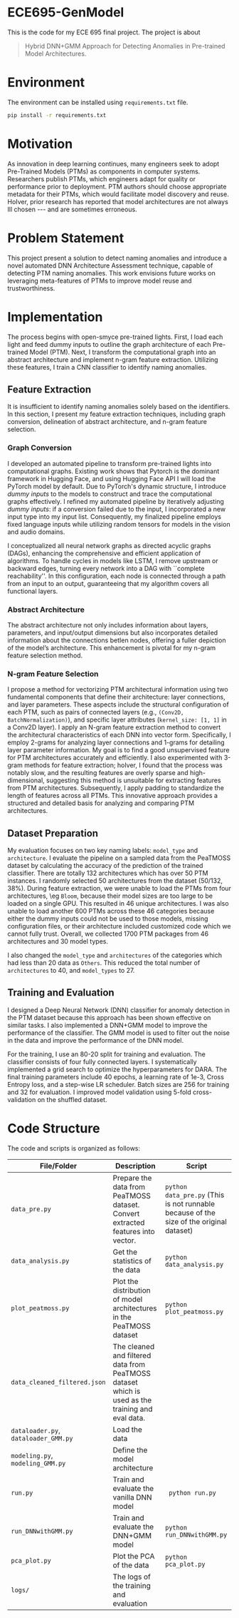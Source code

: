 # ECE695-GenModel

This is the code for my ECE 695 final project. The project is about

> Hybrid DNN+GMM Approach for Detecting Anomalies in Pre-trained Model Architectures. 

# Environment

The environment can be installed using `requirements.txt` file. 
```bash
pip install -r requirements.txt
```

# Motivation
As innovation in deep learning continues, many engineers seek to adopt Pre-Trained Models (PTMs) as components in computer systems.
Researchers publish PTMs, which engineers adapt for quality or performance prior to deployment.
PTM authors should choose appropriate metadata for their PTMs, which would facilitate model discovery and reuse.
HoIver, prior research has reported that model architectures are not always Ill chosen --- and are sometimes erroneous.


# Problem Statement 
This project present a solution to detect naming anomalies and introduce a novel automated DNN Architecture Assessment technique, capable of detecting PTM naming anomalies. 
This work envisions future works on leveraging meta-features of PTMs to improve model reuse and trustworthiness.


# Implementation

The process begins with open-smyce pre-trained Iights. 
First, I load each Iight and feed dummy inputs to outline the graph architecture of each Pre-trained Model (PTM). Next, I transform the computational graph into an abstract architecture and implement n-gram feature extraction. Utilizing these features, I train a CNN classifier to identify naming anomalies.

## Feature Extraction

It is insufficient to identify naming anomalies solely based on the identifiers. 
In this section, I present my feature extraction techniques, including graph conversion, delineation of abstract architecture, and n-gram feature selection.

### Graph Conversion
I developed an automated pipeline to transform pre-trained Iights into computational graphs.
Existing work shows that Pytorch is the dominant framework in Hugging Face, and using Hugging Face API I will load the PyTorch model by default.
Due to PyTorch's dynamic structure, I introduce *dummy inputs* to the models to construct and trace the computational graphs effectively. 
I refined my automated pipeline by iteratively adjusting *dummy inputs*: if a conversion failed due to the input, I incorporated a new input type into my input list. Consequently, my finalized pipeline employs fixed language inputs while utilizing random tensors for models in the vision and audio domains.


I conceptualized all neural network graphs as directed acyclic graphs (DAGs), enhancing the comprehensive and efficient application of algorithms. To handle cycles in models like LSTM, I remove upstream or backward edges, turning every network into a DAG with ``complete reachability''. 
In this configuration, each node is connected through a path from an input to an output, guaranteeing that my algorithm covers all functional layers.

### Abstract Architecture
The abstract architecture not only includes information about layers, parameters, and input/output dimensions but also incorporates detailed information about the connections betIen nodes, offering a fuller depiction of the model’s architecture. 
This enhancement is pivotal for my n-gram feature selection method.

### N-gram Feature Selection
I propose a method for vectorizing PTM architectural information using two fundamental components that define their architecture: layer connections,
and layer parameters. 
These aspects include the structural configuration of each PTM, such as pairs of connected layers (e.g., `(Conv2D, BatchNormalization)`), and specific layer attributes (`kernel_size: [1, 1]` in a Conv2D layer).
I apply an N-gram feature extraction method to convert the architectural characteristics of each DNN into vector form.
Specifically, I employ 2-grams for analyzing layer connections and 1-grams for detailing layer parameter information. 
My goal is to find a good unsupervised feature for PTM architectures accurately and efficiently.
I also experimented with 3-gram methods for feature extraction; hoIver, I found that the process was notably slow, and the resulting features are overly sparse and high-dimensional, suggesting this method is unsuitable for extracting features from PTM architectures.
Subsequently, I apply padding to standardize the length of features across all PTMs.
This innovative approach provides a structured and detailed basis for analyzing and comparing PTM architectures.


## Dataset Preparation

My evaluation focuses on two key naming labels: `model_type` and `architecture`. 
I evaluate the pipeline on a sampled data from the PeaTMOSS dataset by calculating the accuracy of the prediction of the trained classifier.
There are totally 132 architectures which has over 50 PTM instances. I randomly selected 50 architectures from the dataset (50/132, 38%).
During feature extraction, we were unable to load the PTMs from four architectures, \eg `Bloom`, because their model sizes are too large to be loaded on a single GPU.
This resulted in 46 unique architectures. 
I was also unable to load another 600 PTMs across these 46 categories because either the dummy inputs could not be used to those models, missing configuration files, or their architecture included customized code which we cannot fully trust.
Overall, we collected 1700 PTM packages from 46 architectures and 30 model types.

I also changed the `model_type` and `architectures` of the categories which had less than 20 data as `Others`. This reduced the total number of `architectures` to 40, and `model_types` to 27.

## Training and Evaluation

I designed a Deep Neural Network (DNN) classifier for anomaly detection in the PTM dataset because this approach has been shown effective on similar tasks.
I also implemented a DNN+GMM model to improve the performance of the classifier. The GMM model is used to filter out the noise in the data and improve the performance of the DNN model.

For the training, I use an 80-20 split for training and evaluation. The classifier consists of four fully connected layers. 
I systematically implemented a grid search to optimize the hyperparameters for DARA.
The final training parameters include 40 epochs, a learning rate of 1e-3, Cross Entropy loss, and a step-wise LR scheduler. Batch sizes are 256 for training and 32 for evaluation. 
I improved model validation using 5-fold cross-validation on the shuffled dataset.




# Code Structure

The code and scripts is organized as follows:

<!-- Create a table -->
| File/Folder | Description | Script  |
| --- | --- | --- |
| `data_pre.py` | Prepare the data from PeaTMOSS dataset. Convert extracted features into vector. | `python data_pre.py` (This is not runnable because of the size of the original dataset) |
| `data_analysis.py` | Get the statistics of the data | `python data_analysis.py` |
| `plot_peatmoss.py` | Plot the distribution of model architectures in the PeaTMOSS dataset | `python plot_peatmoss.py` |
| `data_cleaned_filtered.json` | The cleaned and filtered data from PeaTMOSS dataset which is used as the training and eval data. |  |
| `dataloader.py`, `dataloader_GMM.py` | Load the data |  |
| `modeling.py`, `modeling_GMM.py` | Define the model architecture |  |
| `run.py` | Train and evaluate the vanilla DNN model | ``` python run.py``` |
| `run_DNNwithGMM.py` | Train and evaluate the DNN+GMM model | `python run_DNNwithGMM.py` |
| `pca_plot.py` | Plot the PCA of the data | `python pca_plot.py` |
|`logs/` | The logs of the training and evaluation |  |

